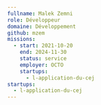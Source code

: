 ```yaml
---
fullname: Malek Zemni
role: Développeur
domaine: Développement
github: mzem
missions:
  - start: 2021-10-20
    end: 2024-11-30
    status: service
    employer: OCTO
    startups:
      - l-application-du-cej
startups:
  - l-application-du-cej
---
```

